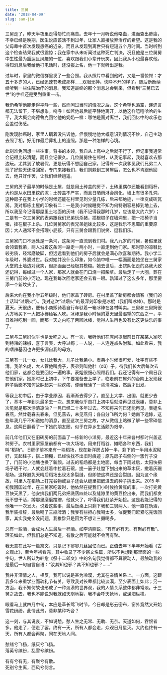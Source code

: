 ```yaml
---
title: 三舅
date: '2018-04-09'
slug: san-jiu
---
```


三舅走了，昨天半夜里走得匆忙而痛苦。去年十一月听说他咯血，进而查出肺癌，不幸已经是晚期，医生说应该活不到过年，让家人直接放弃治疗的希望。这是我的父母辈中首次发现患癌的近亲，而且从发现到离世只有短短五个月时间。当时听到这个检查结果我就很震惊；我在家中从未听闻过这种死亡判决，况且他是三位舅舅中生性最为豁达且风趣的一位，喜欢跟我们小辈开玩笑，因此我从小也最喜欢他。得知消息后我给他打电话时，还没报上名，他一下就听出是我。

过年时，家里的微信群里发了一些合照。我从照片中看到他时，又是一番惊愕：才五十多岁的人，已经迅速苍老成那样……双眼无神，快睁不开的样子。随后断断续续听到一些住院治疗的消息。我知道最终的那个消息总会到来，但看到“三舅已去世”的字样还是受到重重一击。

我仍希望他能走得平静一些，然而问过当时的情况之后，这个希望也落空，连遗言都无法留下，不堪想象。呜呼！如若他最后能平静地离开，以他这样嘻嘻哈哈的生平，我大概会向德鲁克回忆他的奶奶一样：哪怕是面对离世，我们回忆中的欢乐也会盖过伤感。

刚发现肺癌时，家里人瞒着没告诉他，但慢慢地他大概意识到情况不妙，自己主动去照了相，好用作最后葬礼上的遗照。那是一种怎样的心境。

此刻难免回想一些往事。背书的本领，我自从上高中之后就不行了，但记事我通常会记得比较清楚，而且会记很久。几位舅舅住在邻村，从我记事起，我就喜欢去那边玩。尤其到了放暑假，更是玩得不想回自己家。记得有一次我爹见我们兄弟二人玩了好些天还没回家，专门来接我们，我们则躲到三舅屋后，怎么也不肯跟他回去，他只好作罢，让我们继续逍遥。

三舅的房子最早的时候是土屋，就是用土砖盖的房子，土砖里偶尔还能看到稻杆，大约是从水田里挖的泥；土砖盖不严实，而且日晒雨淋会风化，墙上有很多孔洞。这种房子在我上小学的时候还能在村里见到少量几栋，后来都绝迹，一律变成砖瓦房。我对那栋土屋的印象有二：一是我小时候睡觉不知为何特别容易掉到地上去，所以我至今记得那屋里土地面的灰味（我不记得我那时几岁，应该是大约六岁）；二是有一次三舅家的表弟跟我们兄弟玩杀猪，插根棍子在墙洞里，把一把椅子当猪，挂在棍子上杀。几位舅舅家的表兄弟姐妹比较多，这是我乐不思蜀的重要原因；大人通常不会搭理小屁孩，只有三舅会跟我们说笑、逗我们乐。

三舅家门口不远处是一条河，这条河一直流到我们村。我八九岁的时候，暑假里就会领着我弟，两人沿着这条河一路走一两小时，一直走到他们家。那时穿的凉鞋比较劣质，经常磨破脚，但远远看到他们的房子后就会是满心欣喜和期待。我小学二年级时，外婆过世。我对她并没什么印象，如今脑中唯一一幅画面是她坐在三舅家大堂的土墙边对我笑，但那画面已经极其模糊。她去世后，出殡队伍走的路我大致还记得，每经过一个人家，那家人就会在门口烧一把柴草。最后走了一大圈，葬在三舅门前的小河边。现在我每次回老家还会去看一眼。孰知过了这么多年，那里要添一个新坟头了。

后来大约在我小学五年级时，他们家盖了砖房。在村里盖了新房都会请客（我们的土话叫“过烟火”）。我对这次“过烟火”的最深刻印象是冰棍（我们叫冰棒）。那时是夏天，天很热，便有小商贩骑着自行车驮着一箱冰棒在各村叫卖。三舅和三舅妈很大方地买下一大把冰棒给客人吃。冰棒是我小时候的夏天里最渴望的东西之一，平日难得吃到一回，而那一天之内吃了两回冰棒，觉得人生再也没有比这更快乐的事了。

三舅与三舅妈似乎也是爱吃之人。有一次，我听他们在席间提起前日在某某人家吃到特辣的辣椒，喜于言表，大呼过瘾；一人说，一人连连点头附和。如此看来，我的嗜辣基因也许更多源自我的母方。

三舅有一儿一女，女儿比我大，儿子比我弟小。表弟小时候很可爱，吐字有些不清。我弟名虎，大人管他叫虎子，表弟则叫他肚（dǔ）子。待我们长大后每次去他们家，这都会是要回忆一遍的事。表姐很细心照顾我们。我还记得有一个周日我在他们家，她那时已上初中，下午要准备去上学了，临走前在屋外的台阶上发现我脖子后面不知何故肿起来一些疙瘩，便给我涂了一些清凉油，然后才出发。

等我上初中后，由于学业原因，我渐渐去得少了。直至上大学、出国，就更少去了，基本一年到头最多去一次。想来我似乎自打上初中后就没再见过表姐，莫非上次见就是那次涂清凉油？一晃已经二十多年过去。不知将来何日还能再见。表姐名春燕，然廿载春去春来，但见燕去，未见燕归；各自分飞所为何？她南下远嫁，这些年我几乎不知道她的消息，直至这次三舅之故，才从微信上略微了解一些零碎信息。这两日翻看了一下她的朋友圈，似乎在异乡生活颇为艰辛。

前几年他们又在旧砖房的前面盖了一栋新的小洋房，最近这十年来各村都时兴盖这种房子。农村里家家屋前都有一块大场地，用来打稻谷、摊晒各种东西，我们叫“稻场”。旧房子前本来有一块稻场，现在新洋房占掉一半，剩下的一半用水泥砌好，支起柱子，搭上顶棚，已经快找不出旧时痕迹；原先房子右侧的一簇竹子没了，门前的小池塘也换了新颜。过去的稻场都是土地面，每当下雨过后，太阳快把场子晒干时，人就会赶着牛拉着石磙，提一篓子灶膛下刨出来的草木灰，撒着灰碾稻场。这样避免天晴后稻场出现太多裂缝，但即使这样还是会裂缝。因为这个缘故，村里人在稻场上打完谷物或豆子还会从缝里把嵌进去的种子挑出来。2015 年初我回国过年，在三舅家吃饭时，他依然在提我们小时候捡黄豆的事。一次打完黄豆快天黑了，他安排我们两兄弟把溅落四处以及缝隙里的黄豆捡出来，而我们都贪玩不想干活，蹲那里磨磨蹭蹭，他就火了，吓得我们赶紧开始捡。这是我能记得的他唯一一次发火。说着这些事，最后饭桌上只剩下我和三舅两人，他一直在劝酒，我半装推辞，最后喝了三瓶啤酒；我爹有些担心我喝太多，催促我们赶紧吃完饭回家，其实我完全没问题，我推辞只是因为不想让三舅喝多。

总有一些酒，会成为人生最后一杯酒。如李清照说，“有有必有无、有聚必有散”。理虽如此，但我们总是不知道，有散之后可能就不会再有聚。

我无意在此写一篇祭文，只是记下寥寥几丝回忆而已。正值去年下半年开始看《古文观止》，至今年初看完，其中收录了不少祭文名篇，所以不免想到那里面的一些字句。世人所认为韩愈《祭十二郎文》中的名句我觉得都不算很动人，最触动我的是最后一句自言自语：“汝其知也邪？其不知也邪？……”

我并非深情之人，相反，我可以说是甚为冷漠，尤其在亲情关系上。一方面，这跟我多年来重学业而疏礼节有关，导致我对长辈都比较淡漠，至少表面上如此；另一方面，我不知何故也形成了一种淡漠的世界观，我的人情关系整体都非常淡。于三舅之故去，我也不能说对我就如天崩地裂，我不会呼天抢地，或涕泗纵横。

眼看马上就四月中旬，本应是草长莺飞时节，今日却是彤云密布，窗外竟然又开始雪花纷纷。此情此景，莫非某种巧合？

这一刻，与其说哀，不如说愁。愁人生之无常、无助、无奈。天道如何，吞恨者多。他走了，便走了罢。终有一天，所有人都会走，众观日月星灭。大约也终有一天，所有人都会再聚，同在天地人间。

愁绪兮飞扬，纸灰兮飞扬。  
落英兮缤纷，乱雪兮缤纷。

有有兮有无，有聚兮有散。  
死别兮生离，西风兮何言。
